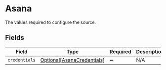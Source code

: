 # Asana

The values required to configure the source.


## Fields

| Field                                                                 | Type                                                                  | Required                                                              | Description                                                           |
| --------------------------------------------------------------------- | --------------------------------------------------------------------- | --------------------------------------------------------------------- | --------------------------------------------------------------------- |
| `credentials`                                                         | [Optional[AsanaCredentials]](../../models/shared/asanacredentials.md) | :heavy_minus_sign:                                                    | N/A                                                                   |